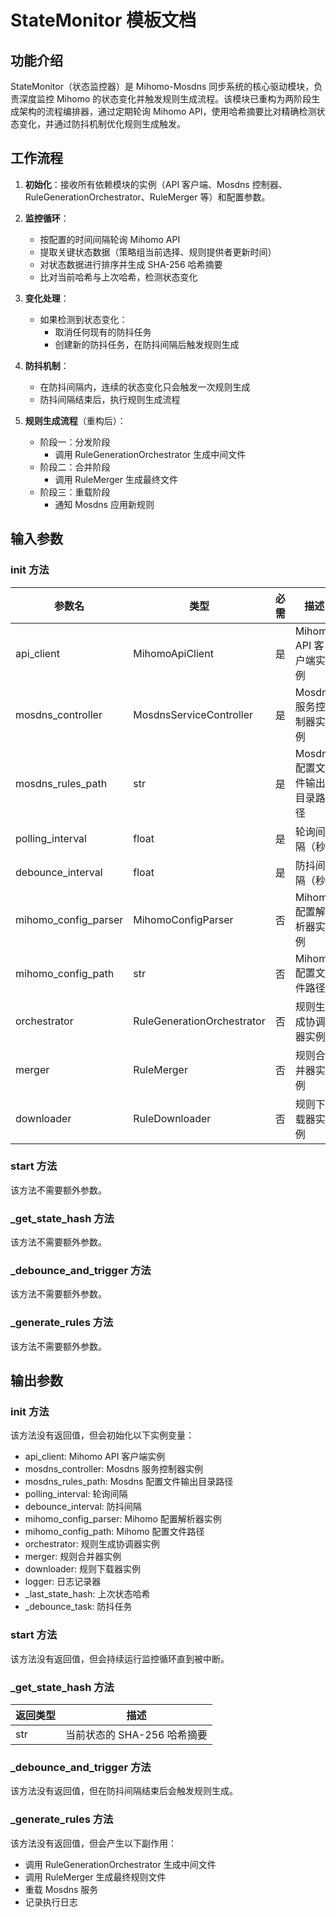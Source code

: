 # StateMonitor 模板文档

## 功能介绍

StateMonitor（状态监控器）是 Mihomo-Mosdns 同步系统的核心驱动模块，负责深度监控 Mihomo 的状态变化并触发规则生成流程。该模块已重构为两阶段生成架构的流程编排器，通过定期轮询 Mihomo API，使用哈希摘要比对精确检测状态变化，并通过防抖机制优化规则生成触发。

## 工作流程

1. **初始化**：接收所有依赖模块的实例（API 客户端、Mosdns 控制器、RuleGenerationOrchestrator、RuleMerger 等）和配置参数。

2. **监控循环**：
   - 按配置的时间间隔轮询 Mihomo API
   - 提取关键状态数据（策略组当前选择、规则提供者更新时间）
   - 对状态数据进行排序并生成 SHA-256 哈希摘要
   - 比对当前哈希与上次哈希，检测状态变化

3. **变化处理**：
   - 如果检测到状态变化：
     - 取消任何现有的防抖任务
     - 创建新的防抖任务，在防抖间隔后触发规则生成

4. **防抖机制**：
   - 在防抖间隔内，连续的状态变化只会触发一次规则生成
   - 防抖间隔结束后，执行规则生成流程

5. **规则生成流程**（重构后）：
   - 阶段一：分发阶段
     - 调用 RuleGenerationOrchestrator 生成中间文件
   - 阶段二：合并阶段
     - 调用 RuleMerger 生成最终文件
   - 阶段三：重载阶段
     - 通知 Mosdns 应用新规则

## 输入参数

### __init__ 方法

| 参数名 | 类型 | 必需 | 描述 |
|--------|------|------|------|
| api_client | MihomoApiClient | 是 | Mihomo API 客户端实例 |
| mosdns_controller | MosdnsServiceController | 是 | Mosdns 服务控制器实例 |
| mosdns_rules_path | str | 是 | Mosdns 配置文件输出目录路径 |
| polling_interval | float | 是 | 轮询间隔（秒） |
| debounce_interval | float | 是 | 防抖间隔（秒） |
| mihomo_config_parser | MihomoConfigParser | 否 | Mihomo 配置解析器实例 |
| mihomo_config_path | str | 否 | Mihomo 配置文件路径 |
| orchestrator | RuleGenerationOrchestrator | 否 | 规则生成协调器实例 |
| merger | RuleMerger | 否 | 规则合并器实例 |
| downloader | RuleDownloader | 否 | 规则下载器实例 |

### start 方法

该方法不需要额外参数。

### _get_state_hash 方法

该方法不需要额外参数。

### _debounce_and_trigger 方法

该方法不需要额外参数。

### _generate_rules 方法

该方法不需要额外参数。

## 输出参数

### __init__ 方法

该方法没有返回值，但会初始化以下实例变量：
- api_client: Mihomo API 客户端实例
- mosdns_controller: Mosdns 服务控制器实例
- mosdns_rules_path: Mosdns 配置文件输出目录路径
- polling_interval: 轮询间隔
- debounce_interval: 防抖间隔
- mihomo_config_parser: Mihomo 配置解析器实例
- mihomo_config_path: Mihomo 配置文件路径
- orchestrator: 规则生成协调器实例
- merger: 规则合并器实例
- downloader: 规则下载器实例
- logger: 日志记录器
- _last_state_hash: 上次状态哈希
- _debounce_task: 防抖任务

### start 方法

该方法没有返回值，但会持续运行监控循环直到被中断。

### _get_state_hash 方法

| 返回类型 | 描述 |
|----------|------|
| str | 当前状态的 SHA-256 哈希摘要 |

### _debounce_and_trigger 方法

该方法没有返回值，但在防抖间隔结束后会触发规则生成。

### _generate_rules 方法

该方法没有返回值，但会产生以下副作用：
- 调用 RuleGenerationOrchestrator 生成中间文件
- 调用 RuleMerger 生成最终规则文件
- 重载 Mosdns 服务
- 记录执行日志